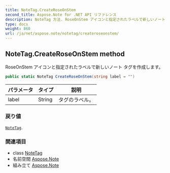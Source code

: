 ```yaml
---
title: NoteTag.CreateRoseOnStem
second_title: Aspose.Note for .NET API リファレンス
description: NoteTag 方法. RoseOnStem アイコンと指定されたラベルで新しいノート タグを作成します
type: docs
weight: 860
url: /ja/net/aspose.note/notetag/createroseonstem/
---
```

## NoteTag.CreateRoseOnStem method

RoseOnStem アイコンと指定されたラベルで新しいノート タグを作成します。

```csharp
public static NoteTag CreateRoseOnStem(string label = "")
```

| パラメータ | タイプ | 説明 |
| --- | --- | --- |
| label | String | タグのラベル。 |

### 戻り値

[`NoteTag`](../).

### 関連項目

* class [NoteTag](../)
* 名前空間 [Aspose.Note](../../notetag/)
* 組み立て [Aspose.Note](../../../)


